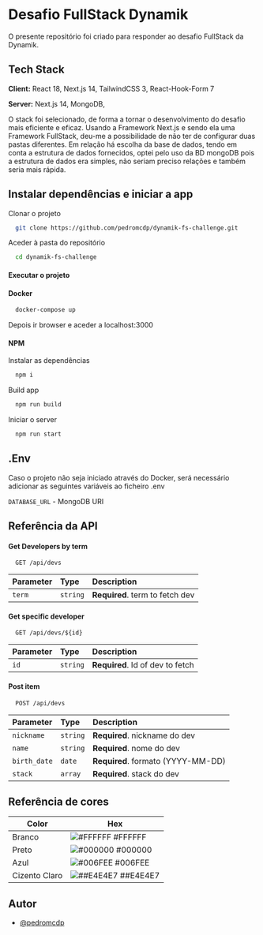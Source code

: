 # Desafio FullStack Dynamik

O presente repositório foi criado para responder ao desafio FullStack da Dynamik.

## Tech Stack

**Client:** React 18, Next.js 14, TailwindCSS 3, React-Hook-Form 7

**Server:** Next.js 14, MongoDB,

O stack foi selecionado, de forma a tornar o desenvolvimento do desafio mais eficiente e eficaz. Usando a Framework Next.js e sendo ela uma Framework FullStack, deu-me a possibilidade de não ter de configurar duas pastas diferentes. Em relação há escolha da base de dados, tendo em conta a estrutura de dados fornecidos, optei pelo uso da BD mongoDB pois a estrutura de dados era simples, não seriam preciso relações e também seria mais rápida.

## Instalar dependências e iniciar a app

Clonar o projeto

```bash
  git clone https://github.com/pedromcdp/dynamik-fs-challenge.git
```

Aceder à pasta do repositório

```bash
  cd dynamik-fs-challenge
```

#### Executar o projeto

#### Docker

```bash
  docker-compose up
```

Depois ir browser e aceder a localhost:3000

#### NPM

Instalar as dependências

```bash
  npm i
```

Build app

```bash
  npm run build
```

Iniciar o server

```bash
  npm run start
```

## .Env

Caso o projeto não seja iniciado através do Docker, será necessário adicionar as seguintes variáveis ao ficheiro .env

`DATABASE_URL` - MongoDB URI

## Referência da API

#### Get Developers by term

```http
  GET /api/devs
```

| Parameter | Type     | Description                     |
| :-------- | :------- | :------------------------------ |
| `term`    | `string` | **Required**. term to fetch dev |

#### Get specific developer

```http
  GET /api/devs/${id}
```

| Parameter | Type     | Description                      |
| :-------- | :------- | :------------------------------- |
| `id`      | `string` | **Required**. Id of dev to fetch |

#### Post item

```http
  POST /api/devs
```

| Parameter    | Type     | Description                        |
| :----------- | :------- | :--------------------------------- |
| `nickname`   | `string` | **Required**. nickname do dev      |
| `name`       | `string` | **Required**. nome do dev          |
| `birth_date` | `date`   | **Required**. formato (YYYY-MM-DD) |
| `stack`      | `array`  | **Required**. stack do dev         |

## Referência de cores

| Color         | Hex                                                                 |
| ------------- | ------------------------------------------------------------------- |
| Branco        | ![#FFFFFF](https://via.placeholder.com/10/FFFFFF?text=+) #FFFFFF    |
| Preto         | ![#000000](https://via.placeholder.com/10/000000?text=+) #000000    |
| Azul          | ![#006FEE](https://via.placeholder.com/10/006FEE?text=+) #006FEE    |
| Cizento Claro | ![##E4E4E7](https://via.placeholder.com/10/#E4E4E7?text=+) ##E4E4E7 |

## Autor

- [@pedromcdp](https://www.github.com/pedromcdp)
